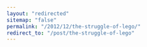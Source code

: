 ```yaml
---
layout: "redirected"
sitemap: "false"
permalink: "/2012/12/the-struggle-of-lego/"
redirect_to: "/post/the-struggle-of-lego"
---
```




